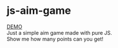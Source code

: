 # js-aim-game
[DEMO](https://mykola-koval.github.io/js-aim-game/)  
Just a simple aim game made with pure JS.  
Show me how many points can you get!
